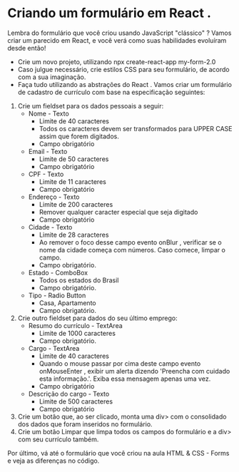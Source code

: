 # Criando um formulário em React .
Lembra do formulário que você criou usando JavaScript "clássico" ? Vamos criar um parecido em React, e você verá como suas habilidades evoluíram desde então!
- Crie um novo projeto, utilizando npx create-react-app my-form-2.0
- Caso julgue necessário, crie estilos CSS para seu formulário, de acordo com a sua imaginação.
- Faça tudo utilizando as abstrações do React .
Vamos criar um formulário de cadastro de currículo com base na especificação seguintes:
1. Crie um fieldset para os dados pessoais a seguir:
   - Nome - Texto
        - Limite de 40 caracteres
        - Todos os caracteres devem ser transformados para UPPER CASE assim que forem digitados.
        - Campo obrigatório
    - Email - Texto
        - Limite de 50 caracteres
        - Campo obrigatório
    - CPF - Texto
        - Limite de 11 caracteres
        - Campo obrigatório
    - Endereço - Texto
        - Limite de 200 caracteres
        - Remover qualquer caracter especial que seja digitado
        - Campo obrigatório
    - Cidade - Texto
        - Limite de 28 caracteres
        - Ao remover o foco desse campo evento onBlur , verificar se o nome da cidade começa com números. Caso comece, limpar o campo.
        - Campo obrigatório.
    - Estado - ComboBox
        - Todos os estados do Brasil
        - Campo obrigatório.
    - Tipo - Radio Button
        - Casa, Apartamento
        - Campo obrigatório.
2. Crie outro fieldset para dados do seu último emprego:
    - Resumo do currículo - TextArea
        - Limite de 1000 caracteres
        - Campo obrigatório.
    - Cargo - TextArea
        - Limite de 40 caracteres
        - Quando o mouse passar por cima deste campo evento onMouseEnter , exibir um alerta dizendo 'Preencha com cuidado esta informação.'. Exiba essa mensagem apenas uma vez.
        - Campo obrigatório
    - Descrição do cargo - Texto
        - Limite de 500 caracteres
        - Campo obrigatório
3. Crie um botão que, ao ser clicado, monta uma div> com o consolidado dos dados que foram inseridos no formulário.
4. Crie um botão Limpar que limpa todos os campos do formulário e a div> com seu currículo também.

Por último, vá até o formulário que você criou na aula HTML & CSS - Forms e veja as diferenças no código.